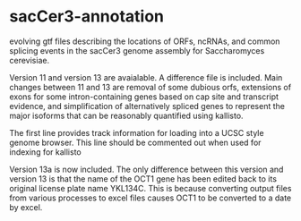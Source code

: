 # sacCer3-annotation
evolving gtf files describing the locations of ORFs, ncRNAs, and common splicing events in the sacCer3 genome assembly for Saccharomyces cerevisiae.

Version 11 and version 13 are avaialable.
A difference file is included.
Main changes between 11 and 13 are removal of some dubious orfs, extensions of exons for some intron-containing genes based on cap site and transcript evidence, and simplification of alternatively spliced genes to represent the major isoforms that can be reasonably quantified using kallisto.

The first line provides track information for loading into a UCSC style genome browser. This line should be commented out when used for indexing for kallisto

Version 13a is now included. The only difference between this version and version 13 is that the name of the OCT1 gene has been edited back to its original license plate name YKL134C. This is because converting output files from various processes to excel files causes OCT1 to be converted to a date by excel.
